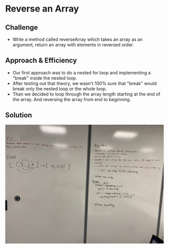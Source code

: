 # Reverse an Array
<!-- Short summary or background information -->

## Challenge
<!-- Description of the challenge -->
- Write a method called reverseArray which takes an array as an argument, return an array with elements in reversed order.

## Approach & Efficiency
<!-- What approach did you take? Why? What is the Big O space/time for this approach? -->
- Our first approach was to do a nested for loop and implementing a "break" inside the nested loop.
- After testing out that theory, we wasn't 100% sure that "break" would break only the nested loop or the whole loop.
- Than we decided to loop through the array length starting at the end of the array. And reversing the array from end to beginning.

## Solution
<!-- Embedded whiteboard image -->
![](../assets/array-reverse.jpg)